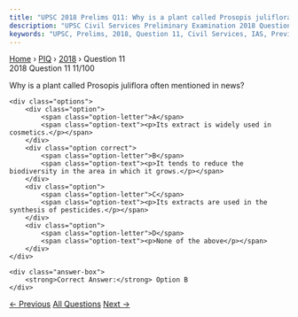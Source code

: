 ```yaml
---
title: "UPSC 2018 Prelims Q11: Why is a plant called Prosopis juliflora often mentioned in..."
description: "UPSC Civil Services Preliminary Examination 2018 Question 11 with options and answer"
keywords: "UPSC, Prelims, 2018, Question 11, Civil Services, IAS, Previous Year Questions"
---
```


<nav class="breadcrumb">
    <a href="../../">Home</a>
    <span>›</span>
    <a href="../">PIQ</a>
    <span>›</span>
    <a href="./">2018</a>
    <span>›</span>
    <span>Question 11</span>
</nav>

<div class="question-header">
    <div class="question-meta">
        <span class="year-badge">2018</span>
        <span class="question-number">Question 11</span>
        <span class="progress">11/100</span>
    </div>
    <div class="progress-bar">
        <div class="progress-fill" style="width: 11.0%"></div>
    </div>
</div>

<div class="question-content">
    <div class="question-text">
        <p>Why is a plant called Prosopis juliflora often mentioned in news?</p>
    </div>
    
    <div class="options">
        <div class="option">
            <span class="option-letter">A</span>
            <span class="option-text"><p>Its extract is widely used in cosmetics.</p></span>
        </div>
        <div class="option correct">
            <span class="option-letter">B</span>
            <span class="option-text"><p>It tends to reduce the biodiversity in the area in which it grows.</p></span>
        </div>
        <div class="option">
            <span class="option-letter">C</span>
            <span class="option-text"><p>Its extracts are used in the synthesis of pesticides.</p></span>
        </div>
        <div class="option">
            <span class="option-letter">D</span>
            <span class="option-text"><p>None of the above</p></span>
        </div>
    </div>

    <div class="answer-box">
        <strong>Correct Answer:</strong> Option B
    </div>
</div>

<div class="question-nav">
    <a href="../q010-consider-the-following-statements-1-the-barren-isl/" class="nav-btn prev">← Previous</a>
    <a href="../" class="nav-btn center">All Questions</a>
    <a href="../q012-consider-the-following-statements-1-most-of-the-wo/" class="nav-btn next">Next →</a>
</div>
